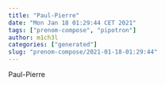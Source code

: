 ```yaml
---
title: "Paul-Pierre"
date: "Mon Jan 18 01:29:44 CET 2021"
tags: ["prenom-compose", "pipotron"]
author: m1ch3l
categories: ["generated"]
slug: "prenom-compose/2021-01-18-01:29:44"
---
```


Paul-Pierre
